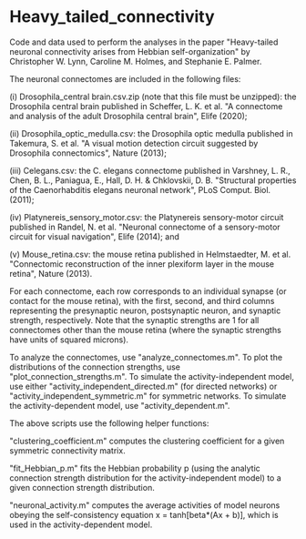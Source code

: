 # Heavy_tailed_connectivity
Code and data used to perform the analyses in the paper "Heavy-tailed neuronal connectivity arises from Hebbian self-organization" by Christopher W. Lynn, Caroline M. Holmes, and Stephanie E. Palmer.

The neuronal connectomes are included in the following files:

(i) Drosophila_central brain.csv.zip (note that this file must be unzipped): the Drosophila central brain published in Scheffer, L. K. et al. "A connectome and analysis of the adult Drosophila central brain", Elife (2020);

(ii) Drosophila_optic_medulla.csv: the Drosophila optic medulla published in Takemura, S. et al. "A visual motion detection circuit suggested by Drosophila connectomics", Nature (2013);

(iii) Celegans.csv: the C. elegans connectome published in Varshney, L. R., Chen, B. L., Paniagua, E., Hall, D. H. & Chklovskii, D. B. "Structural properties of the Caenorhabditis elegans neuronal network", PLoS Comput. Biol. (2011);

(iv) Platynereis_sensory_motor.csv: the Platynereis sensory-motor circuit published in Randel, N. et al. "Neuronal connectome of a sensory-motor circuit for visual navigation", Elife (2014); and

(v) Mouse_retina.csv: the mouse retina published in Helmstaedter, M. et al. "Connectomic reconstruction of the inner plexiform layer in the mouse retina", Nature (2013).

For each connectome, each row corresponds to an individual synapse (or contact for the mouse retina), with the first, second, and third columns representing the presynaptic neuron, postsynaptic neuron, and synaptic strength, respectively. Note that the synaptic strengths are 1 for all connectomes other than the mouse retina (where the synaptic strengths have units of squared microns).

To analyze the connectomes, use "analyze_connectomes.m". To plot the distributions of the connection strengths, use "plot_connection_strengths.m". To simulate the activity-independent model, use either "activity_independent_directed.m" (for directed networks) or "activity_independent_symmetric.m" for symmetric networks. To simulate the activity-dependent model, use "activity_dependent.m".

The above scripts use the following helper functions:

"clustering_coefficient.m" computes the clustering coefficient for a given symmetric connectivity matrix.

"fit_Hebbian_p.m" fits the Hebbian probability p (using the analytic connection strength distribution for the activity-independent model) to a given connection strength distribution.

"neuronal_activity.m" computes the average activities of model neurons obeying the self-consistency equation x = tanh[beta*(Ax + b)], which is used in the activity-dependent model.
